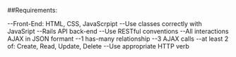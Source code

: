 
##Requirements:

--Front-End: HTML, CSS, JavaScrpipt
--Use classes correctly with JavaSript
--Rails API back-end
    --Use RESTful conventions
--All interactions AJAX in JSON formant
--1 has-many relationship
--3 AJAX calls
    --at least 2 of: Create, Read, Update, Delete
    --Use appropriate HTTP verb


